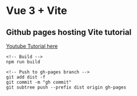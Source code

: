 # Vue 3 + Vite


## Github pages hosting Vite tutorial
[Youtube Tutorial here](https://www.youtube.com/watch?v=yo2bMGnIKE8)

```
<!-- Build -->
npm run build

<!-- Push to gh-pages branch -->
git add dist -f
git commit -m "gh commit"
git subtree push --prefix dist origin gh-pages
```